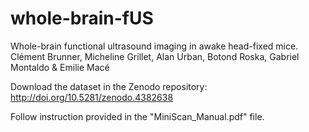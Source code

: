 # whole-brain-fUS
Whole-brain functional ultrasound imaging in awake head-fixed mice.
Clément Brunner, Micheline Grillet, Alan Urban, Botond Roska, Gabriel Montaldo & Emilie Macé

Download the dataset in the Zenodo repository: ​http://doi.org/10.5281/zenodo.4382638

Follow instruction provided in the "MiniScan_Manual.pdf" file.
